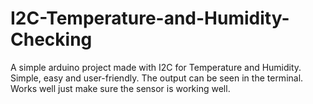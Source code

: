 # I2C-Temperature-and-Humidity-Checking
A simple arduino project made with I2C for Temperature and Humidity.
Simple, easy and user-friendly. The output can be seen in the terminal.
Works well just make sure the sensor is working well.
